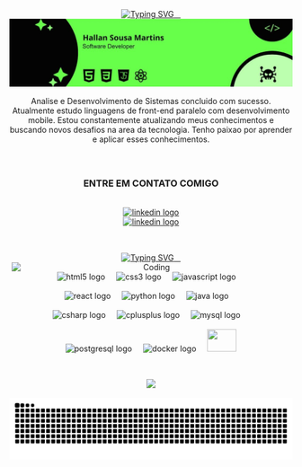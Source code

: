 <div align="center">
  <a href="https://git.io/typing-svg">
    <img src="https://readme-typing-svg.demolab.com?font=Fira+Code&weight=500&size=22&pause=1000&color=67ff49&center=true&vCenter=true&random=false&width=524&lines=SEJA+BEM+VINDO+AO+MEU+PERFIL!" alt="Typing SVG">
  </a>
</div>


<img src="src/cartao.JPG">



<br>


<p align="center"> Analise e Desenvolvimento de Sistemas concluido com sucesso. Atualmente estudo linguagens de front-end paralelo com desenvolvimento mobile. Estou constantemente atualizando meus conhecimentos e buscando novos desafios na area da tecnologia. Tenho paixao por aprender e aplicar esses conhecimentos. </p>

<br>

<h2></h2>

<div align="center">

<h3 align=center> ENTRE EM CONTATO COMIGO</h3>
      <div align="center">
           <br><a href="https://www.linkedin.com/in/hallan-sousa/" target="_blank">
    <img src="https://raw.githubusercontent.com/maurodesouza/profile-readme-generator/master/src/assets/icons/social/linkedin/default.svg" width="52" height="40" alt="linkedin logo"  />
  </a>
           <br><a href="https://discord.gg/bucqZJG9" target="_blank">
    <img src="https://raw.githubusercontent.com/maurodesouza/profile-readme-generator/master/src/assets/icons/social/discord/default.svg" width="52" height="40" alt="linkedin logo"  />
  </a>
      </div>

<br>

<h2></h2>
<a href="https://git.io/typing-svg">
    <img src="https://readme-typing-svg.demolab.com?font=Fira+Code&weight=500&size=22&pause=250&color=67ff49&center=true&vCenter=true&&multiline=true&width=524&height=80&lines=MINHA+STACK;APRENDENDO+E+APRIMORANDO" alt="Typing SVG">
  </a>

<br>
<div width="500" heigth="500" align="center">
      <img align="right" alt="Coding" width="500" src="https://media2.dev.to"></div>
<div width="500" heigth="500" align="center">
    <img src="https://cdn.jsdelivr.net/gh/devicons/devicon/icons/html5/html5-original.svg" width="52" height="40" alt="html5 logo"  />
    <img width="12" />
    <img src="https://cdn.jsdelivr.net/gh/devicons/devicon/icons/css3/css3-original.svg" width="52" height="40" alt="css3 logo"  />
    <img width="12" />
    <img src="https://cdn.jsdelivr.net/gh/devicons/devicon/icons/javascript/javascript-original.svg" width="52" height="40" alt="javascript logo"  />
    <img width="12" /><br><br>
    <img src="https://cdn.jsdelivr.net/gh/devicons/devicon/icons/react/react-original.svg" width="52" height="40" alt="react logo"  />
    <img width="12" />
    <img src="https://cdn.jsdelivr.net/gh/devicons/devicon/icons/python/python-original.svg" width="52" height="40" alt="python logo"  />
    <img width="12" />
    <img src="https://cdn.jsdelivr.net/gh/devicons/devicon/icons/java/java-original.svg" width="52" height="40" alt="java logo"  />
    <img width="12" /><br><br>
    <img src="https://cdn.jsdelivr.net/gh/devicons/devicon/icons/csharp/csharp-original.svg" width="52" height="40" alt="csharp logo"  />
    <img width="12" />
    <img src="https://cdn.jsdelivr.net/gh/devicons/devicon/icons/cplusplus/cplusplus-original.svg" width="52" height="40" alt="cplusplus logo"  />
    <img width="12" />
    <img src="https://cdn.jsdelivr.net/gh/devicons/devicon/icons/mysql/mysql-original.svg" width="52" height="40" alt="mysql logo"  />
    <img width="12" /><br><br>
    <img src="https://cdn.jsdelivr.net/gh/devicons/devicon/icons/postgresql/postgresql-original.svg" width="52" height="40" alt="postgresql logo"  />
    <img width="12" />
    <img src="https://cdn.jsdelivr.net/gh/devicons/devicon/icons/docker/docker-original.svg" width="52" height="40" alt="docker logo"  />
    <img width="12" />
    <img src="https://cdn.jsdelivr.net/gh/devicons/devicon@latest/icons/amazonwebservices/amazonwebservices-plain-wordmark.svg" width="52" height="40 />
    <img width="12" /><br>
  </div>

<br>


<h2></h2>

<div align="center">
  <p> <img src=https://github-readme-stats.vercel.app/api/top-langs/?username=HallanBR&theme=blueberry&show_icons=true&hide_border=false&layout=compact  width="400" /> </p>
  

</div>

<picture align="center">
  <source media="(prefers-color-scheme: dark)" srcset="https://raw.githubusercontent.com/HallanBR/HallanBR/output/github-contribution-grid-snake-dark.svg">
  <source media="(prefers-color-scheme: light)" srcset="https://raw.githubusercontent.com/HallanBR/HallanBR/output/github-contribution-grid-snake-dark.svg">
  <img align="center" alt="github contribution grid snake animation" src="https://raw.githubusercontent.com/HallanBR/HallanBR/output/github-contribution-grid-snake.svg">
</picture>

